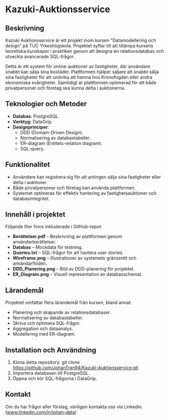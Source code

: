 # Kazuki-Auktionsservice

## Beskrivning
Kazuki Auktionsservice är ett projekt inom kursen "Datamodellering och design" på TUC Yrkeshögskola. Projektet syftar till att tillämpa kursens teoretiska kunskaper i praktiken genom att designa en relationsdatabas och utveckla avancerade SQL-frågor. 

Detta är ett system för online-auktioner av fastigheter, där användare snabbt kan sälja sina bostäder. Plattformen hjälper säljare att snabbt sälja sina fastigheter för att undvika att hamna hos Kronofogden eller andra ekonomiska svårigheter. Samtidigt är plattformen optimerad för att både privatpersoner och företag ska kunna delta i auktionerna.

## Teknologier och Metoder
- **Databas**: PostgreSQL.
- **Verktyg**: DataGrip.
- **Designprinciper**:
  - DDD (Domain-Driven Design).
  - Normalisering av databastabeller.
  - ER-diagram (Entitets-relation diagram).
  - SQL-query.

## Funktionalitet
- Användare kan registrera sig för att antingen sälja sina fastigheter eller delta i auktioner.
- Både privatpersoner och företag kan använda plattformen.
- Systemet optimeras för effektiv hantering av fastighetsauktioner och databasintegritet.

## Innehåll i projektet
Följande filer finns inkluderade i GitHub-repot:
- **Berättelser.pdf** – Beskrivning av plattformen genom användarberättelser.
- **Databas** – Mockdata för testning.
- **Queries.txt** – SQL-frågor för att hantera user stories.
- **Wireframe.png** – Illustrationer av systemets gränssnitt och användarflöden.
- **DDD_Planering.png** – Bild av DDD-planering för projektet.
- **ER_Diagram.png** – Visuell representation av databasschemat.

## Lärandemål
Projektet omfattar flera lärandemål från kursen, bland annat:
- Planering och skapande av relationsdatabaser.
- Normalisering av databastabeller.
- Skriva och optimera SQL-frågor.
- Aggregation och dataanalys.
- Modellering med ER-diagram.

## Installation och Användning
1. Klona detta repository: git clone https://github.com/JohanTran94/Kazuki-Auktionsservice.git
2. Importera databasen till PostgreSQL.
3. Öppna och kör SQL-frågorna i DataGrip.

## Kontakt
Om du har frågor eller förslag, vänligen kontakta oss via Linkedin. (www.linkedin.com/in/johan-data)

